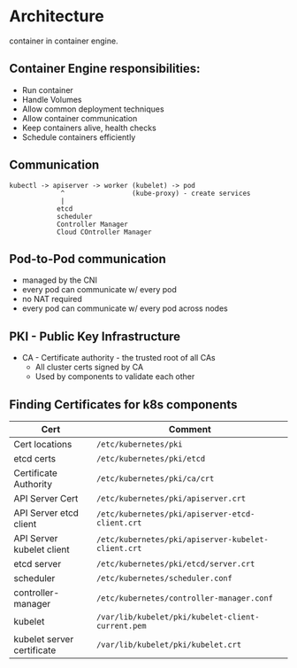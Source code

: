 # Architecture

container in container engine.

## Container Engine responsibilities:
* Run container
* Handle Volumes
* Allow common deployment techniques
* Allow container communication
* Keep containers alive, health checks
* Schedule containers efficiently

## Communication
```
kubectl -> apiserver -> worker (kubelet) -> pod
             ^                 (kube-proxy) - create services
             |
            etcd
            scheduler
            Controller Manager
            Cloud COntroller Manager

```

## Pod-to-Pod communication
* managed by the CNI
* every pod can communicate w/ every pod
* no NAT required
* every pod can communicate w/ every pod across nodes

## PKI - Public Key Infrastructure
* CA - Certificate authority - the trusted root of all CAs
  * All cluster certs signed by CA
  * Used by components to validate each other

## Finding Certificates for k8s components
Cert | Comment
--- | ---
Cert locations | `/etc/kubernetes/pki`
etcd certs | `/etc/kubernetes/pki/etcd`
Certificate Authority | `/etc/kubernetes/pki/ca/crt`
API Server Cert | `/etc/kubernetes/pki/apiserver.crt`
API Server etcd  client | `/etc/kubernetes/pki/apiserver-etcd-client.crt`
API Server kubelet client | `/etc/kubernetes/pki/apiserver-kubelet-client.crt`
etcd server | `/etc/kubernetes/pki/etcd/server.crt`
scheduler | `/etc/kubernetes/scheduler.conf`
controller-manager | `/etc/kubernetes/controller-manager.conf`
kubelet | `/var/lib/kubelet/pki/kubelet-client-current.pem`
kubelet server certificate | `/var/lib/kubelet/pki/kubelet.crt`
